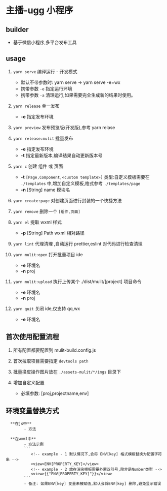 # 主播-ugg 小程序

## builder

- 基于微信小程序,多平台发布工具

## usage

1. `yarn serve` 编译运行 - 开发模式

   - 默认不带参数时: yarn serve -> yarn serve -e=wx
   - 携带参数 `-e` 指定运行环境
   - 携带参数 `-a` 清理运行,如果需要完全生成新的结果时使用。

2. `yarn release` 单一发布

   - **-e** 指定发布环境

3. `yarn preview` 发布预览版(开发版),参考 yarn relase

4. `yarn release:mulit` 批量发布

   - **-e** 指定发布环境
   - **-t** 指定最新版本,编译结果自动更新版本号

5. `yarn c` 创建 组件 或 页面

   - **-t** `[Page,Component,<custom template>]` 类型:自定义模板需要在 `./templates` 中,增加自定义模板,格式参考 `./templates/page`
   - **-n** [String] name 模块名

6. `yarn create:page` 对创建页面进行封装的一个快捷方法

7. `yarn remove` 删除一个 `[组件,页面]`

8. `yarn el` 提取 wxml 样式

   - **-p** [String] Path wxml 相对路径

9. `yarn lint` 代理清理 ,自动运行 prettier,eslint 对代码进行检查清理

10. `yarn mulit:open` 打开批量项目 ide

    - **-e** 环境名
    - **-n** proj

11. `yarn mulit:upload` 执行上传某个 ./dist/mulit/[project] 项目命令

    - **-e** 环境名
    - **-n** proj

12. `yarn quit` 关闭 ide,仅支持 qq,wx

    - **-e** 环境名

## 首次使用配置流程

1. 所有配置都要配置到 mulit-build.config.js

2. 首次拉取项目需要指定 `devtools path`

3. 批量换皮操作图片放在 `./assets-mulit/*/imgs` 目录下

4. 增加自定义配置

   - 必填参数: [proj,projectname,env]

## 环境变量替换方式

      **在js中**
            - 方法

      **在wxml中**
            - 方法示例
            ```
               <!-- example - 1 默认情况下,会将 ENV[key] 格式模板替换为配置字符串 -->
               <view>ENV[PROPERTY_KEY]</view>
               <!-- example - 2 放在渲染模板需要外置双引号,除非是Number类型 -->
               <view>{{"ENV[PROPERTY_KEY]"}}</view>
            ```
            - 备注: 如果ENV[key] 变量未被赋值,默认会将ENV[key] 删除,避免显示错误
